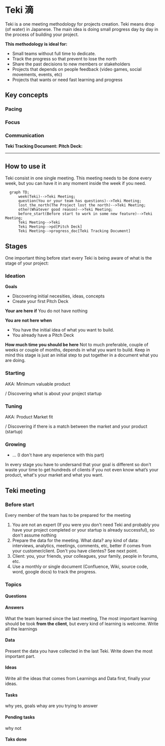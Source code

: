 # Teki 滴
Teki is a one meeting methodology for projects creation.
Teki means drop (of water) in Japanese. The main idea is doing small progress day by day in the process of building your project.

**This methodology is ideal for:**

* Small teams without full time to dedicate.
* Track the progress so that prevent to lose the north
* Share the past decisions to new members or stakeholders
* Projects that depends on people feedback (video games, social movements, events, etc)
* Projects that wants or need fast learning and progress

## Key concepts

### Pacing

### Focus

### Communication
**Teki Tracking Document:**
**Pitch Deck:**

****

## How to use it

Teki consist in one single meeting. This meeting needs to be done every week, but you can have it in any moment inside the week if you need.

```mermaid
  graph TD;
      week(Teki)-->Teki Meeting;
      question(You or your team has questions)-->Teki Meeting;
      lost_the_north(The Project lost the north)-->Teki Meeting;
      other(Whatever good reason)-->Teki Meeting;
      before_start(Before start to work in some new feature)-->Teki Meeting;
      Teki Meeting-->Teki
      Teki Meeting-->pd[Pitch Deck]
      Teki Meeting-->progress_doc[Teki Tracking Document]
```

## Stages
One important thing before start every Teki is being aware of what is the stage of your project:

### Ideation
**Goals**
* Discovering initial necesities, ideas, concepts
* Create your first Pitch Deck

**Your are here if**
You do not have nothing

**You are not here when**
* You have the initial idea of what you want to build.
* You already have a Pitch Deck

**How much time you should be here**
Not to much preferable, couple of weeks or couple of months, depends in what you want to build. Keep in mind this stage is just an initial step to put together in a document what you are doing.

### Starting 
AKA: Minimum valuable product

/ Discovering what is about your project startup

### Tuning
AKA: Product Market fit

/ Discovering if there is a match between the market and your product (startup)

### Growing
* ... (I don't have any experience with this part)

In every stage you have to undersand that your goal is different so don't waste your time to get hundreds of clients if you not even know what’s your product, what's your market and what you want.

## Teki meeting

### Before start

Every member of the team has to be prepared for the meeting

1. You are not an expert (If you were you don't need Teki and probably you have your project completed or your startup is already successful), so don't assume nothing
2. Prepare the data for the meeting. What data? any kind of data: interviews, analytics, meetings, comments, etc, better if comes from your customer/client. Don't you have clientes? See next point.
3. Client: you, your friends, your colleagues, your family, people in forums, etc.
4. Use a monthly or single document (Confluence, Wiki, source code, word, google docs) to track the progress.

### Topics

#### Questions

#### Answers
What the team learned since the last meeting, The most important learning should be took **from the client**, but every kind of learning is welcome. Write all the learnings

#### Data
Present the data you have collected in the last Teki. Write down the most important part.

#### Ideas
Write all the ideas that comes from Learnings and Data first, finally your ideas.

#### Tasks
why yes, goals whay are you trying to answer

#### Pending tasks
why not

#### Taks done
